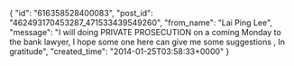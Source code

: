  {
   "id": "616358528400083",
   "post_id": "462493170453287_471533439549260",
   "from_name": "Lai Ping Lee",
   "message": "I will doing  PRIVATE PROSECUTION on a coming Monday to the bank lawyer, I hope some one here can give me some suggestions   , In gratitude",
   "created_time": "2014-01-25T03:58:33+0000"
 }
